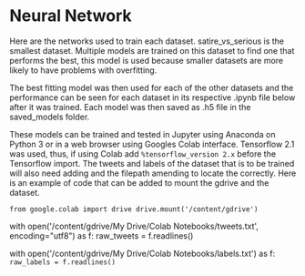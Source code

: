 # Neural Network #

Here are the networks used to train each dataset.  satire_vs_serious is the 
smallest dataset.  Multiple models are trained on this dataset to find one that 
performs the best, this model is used because smaller datasets are more likely
to have problems with overfitting. 

The best fitting model was then used for each of the other datasets and the
performance can be seen for each dataset in its respective .ipynb file below 
after it was trained.  Each model was then saved as .h5 file in the 
saved_models folder.

These models can be trained and tested in Jupyter using Anaconda on Python 3 or 
in a web browser using Googles Colab interface. Tensorflow 2.1 was used, thus, 
if using Colab add `%tensorflow_version 2.x` before the Tensorflow import.
The tweets and labels of the dataset that is to be trained will also need
adding and the filepath amending to locate the correctly. Here is an example of
code that can be added to mount the gdrive and the dataset.

`from google.colab import drive
drive.mount('/content/gdrive')`

with open('/content/gdrive/My Drive/Colab Notebooks/tweets.txt', encoding="utf8") as f:
    raw_tweets = f.readlines()
    
with open('/content/gdrive/My Drive/Colab Notebooks/labels.txt') as f:`
    raw_labels = f.readlines()`

